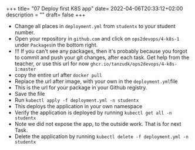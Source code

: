 +++
title= "07 Deploy first K8S app"
date= 2022-04-06T20:33:12+02:00
description = ""
draft= false
+++

- Change all places in `deployment.yml` from `studentx` to your student number.
- Open your repository in `github.com` and click on `ops2devops/4-k8s-1` under `Packages`in the bottom right.
- !!! If you can't see any packages, then it's probably because you forgot to commit and push your git changes, after each task. Get help from the teacher, or use this url for now `ghcr.io/tanzudk/ops2devops/4-k8s-1:master`
- copy the entire url after `docker pull`
- Replace the url after image, with your own in the `deployment.yml`file
- This is the url for your package in your Github registry.
- Save the file
- Run `kubectl apply -f deployment.yml -n studentx`
- This deploys the application in your own namespace
- Verify the application is deployed by running `kubectl get all -n studentx`
- Note we did not expose the app, to the outside work. That is for next Task.
- Delete the application by running `kubectl delete -f deployment.yml -n studentx`
